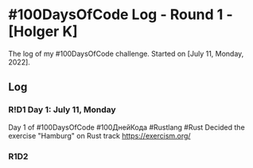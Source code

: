 # #100DaysOfCode Log - Round 1 - [Holger K]

The log of my #100DaysOfCode challenge. Started on [July 11, Monday, 2022].

## Log

### R!D1 Day 1: July 11, Monday 
Day 1 of #100DaysOfCode #100ДнейКода #Rustlang #Rust
Decided the exercise "Hamburg" on Rust track https://exercism.org/ 

### R1D2
